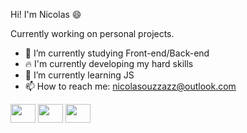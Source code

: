 Hi! I'm Nicolas 😄

Currently working on personal projects.

- 🔭 I’m currently studying Front-end/Back-end
- :fire: I'm currently developing my hard skills
- 🌱 I’m currently learning JS
- 📫 How to reach me: nicolasouzzazz@outlook.com
  
<div style="display: inline_block">
  <img align="center" alt="" height="30" width="40" src="https://cdn.jsdelivr.net/gh/devicons/devicon/icons/typescript/typescript-original.svg"/>
  <img align="center" alt="" height="30" width="40" src="https://cdn.jsdelivr.net/gh/devicons/devicon/icons/vscode/vscode-original.svg"/>
  <img align="center" alt="" height="30" width="40" src="https://cdn.jsdelivr.net/gh/devicons/devicon/icons/mysql/mysql-original.svg"/>
</div>

